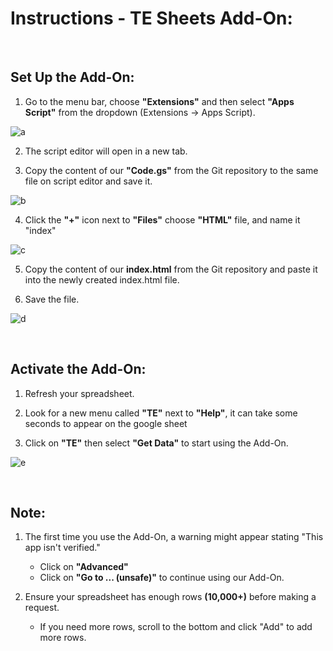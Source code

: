 # Instructions - TE Sheets Add-On:

<br>

## Set Up the Add-On:

1. Go to the menu bar, choose **"Extensions"** and then select **"Apps Script"** from the dropdown (Extensions → Apps Script).

![a](https://github.com/tradingeconomics/tradingeconomics/assets/61524606/05680f02-fad5-4fea-bff1-75bb9f39382f)

2. The script editor will open in a new tab.

3. Copy the content of our **"Code.gs"** from the Git repository to the same file on script editor and save it.

![b](https://github.com/tradingeconomics/tradingeconomics/assets/61524606/5964ee0f-b71b-42be-96b5-fcaf6e140282)

4. Click the **"+"** icon next to **"Files"** choose **"HTML"** file, and name it "index"

![c](https://github.com/tradingeconomics/tradingeconomics/assets/61524606/c9c3c5f2-04bd-487c-b3df-8c86e108f5e7)

5. Copy the content of our **index.html** from the Git repository and paste it into the newly created index.html file.

6. Save the file.

![d](https://github.com/tradingeconomics/tradingeconomics/assets/61524606/e07e0caf-74a5-40e7-8196-9ce56f44dc20)

<br>

## Activate the Add-On:

1. Refresh your spreadsheet.

2. Look for a new menu called **"TE"** next to **"Help"**, it can take some seconds to appear on the google sheet

3. Click on **"TE"** then select **"Get Data"** to start using the Add-On.

![e](https://github.com/tradingeconomics/tradingeconomics/assets/61524606/ea594e02-d247-4c2e-a099-8ab8207c2ea3)

<br>

## Note:

1. The first time you use the Add-On, a warning might appear stating "This app isn't verified."
    - Click on **"Advanced"**
    - Click on **"Go to ... (unsafe)"** to continue using our Add-On.

2. Ensure your spreadsheet has enough rows **(10,000+)** before making a request.
    - If you need more rows, scroll to the bottom and click "Add" to add more rows.
